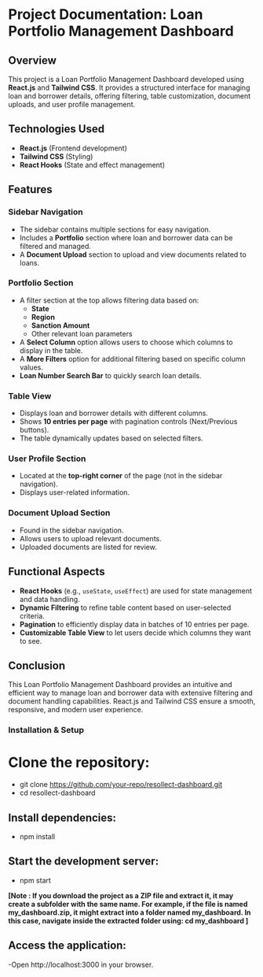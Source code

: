 # Project Documentation: Loan Portfolio Management Dashboard

## Overview
This project is a Loan Portfolio Management Dashboard developed using **React.js** and **Tailwind CSS**. It provides a structured interface for managing loan and borrower details, offering filtering, table customization, document uploads, and user profile management.

## Technologies Used
- **React.js** (Frontend development)
- **Tailwind CSS** (Styling)
- **React Hooks** (State and effect management)
## Features
### Sidebar Navigation
- The sidebar contains multiple sections for easy navigation.
- Includes a **Portfolio** section where loan and borrower data can be filtered and managed.
- A **Document Upload** section to upload and view documents related to loans.

### Portfolio Section
- A filter section at the top allows filtering data based on:
  - **State**
  - **Region**
  - **Sanction Amount**
  - Other relevant loan parameters
- A **Select Column** option allows users to choose which columns to display in the table.
- A **More Filters** option for additional filtering based on specific column values.
- **Loan Number Search Bar** to quickly search loan details.

### Table View
- Displays loan and borrower details with different columns.
- Shows **10 entries per page** with pagination controls (Next/Previous buttons).
- The table dynamically updates based on selected filters.

### User Profile Section
- Located at the **top-right corner** of the page (not in the sidebar navigation).
- Displays user-related information.

### Document Upload Section
- Found in the sidebar navigation.
- Allows users to upload relevant documents.
- Uploaded documents are listed for review.

## Functional Aspects
- **React Hooks** (e.g., `useState`, `useEffect`) are used for state management and data handling.
- **Dynamic Filtering** to refine table content based on user-selected criteria.
- **Pagination** to efficiently display data in batches of 10 entries per page.
- **Customizable Table View** to let users decide which columns they want to see.

## Conclusion
This Loan Portfolio Management Dashboard provides an intuitive and efficient way to manage loan and borrower data with extensive filtering and document handling capabilities. React.js and Tailwind CSS ensure a smooth, responsive, and modern user experience.



### Installation & Setup

# Clone the repository:

- git clone https://github.com/your-repo/resollect-dashboard.git
- cd resollect-dashboard

## Install dependencies:

- npm install

## Start the development server:

- npm start

**[Note : If you download the project as a ZIP file and extract it, it may create a subfolder with the same name. For example, if the file is named my_dashboard.zip, it might extract into a folder named my_dashboard. In this case, navigate inside the extracted folder using: cd my_dashboard  ]**

## Access the application:
-Open http://localhost:3000 in your browser.
